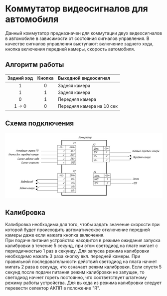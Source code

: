 # Коммутатор видеосигналов для автомобиля 
Данный коммутатор предназначен для коммутации двух видеосигналов в автомобиле в зависимости от состояния сигналов управления.
В качестве сигналов управления выступают: включение заднего хода, кнопка включения передней камеры, скорость автомобиля.
## Алгоритм работы

| Задний ход | Кнопка | Выходной видеосигнал |
|  :---: |  :---: | :--- |
| 1  | 0 | Задняя камера |
| 1  | 1 | Задняя камера |
| 0  | 1 | Передняя камера |
| 1 -> 0 | 0 | Передняя камера на 10 сек  |

## Схема подключения
![Image of Yaktocat](https://github.com/VisualDeceit/Vehicle-camera-switch/blob/master/%D0%A1%D1%82%D1%80%D1%83%D0%BA%D1%82%D1%83%D1%80%D0%BD%D0%B0%D1%8F.JPG)

## Калибровка
Калибровка необходима для того, чтобы задать значение скорости при которой будет происходить автоматическое отключение передней камеры даже если нажата кнопка включения.<br>
При подаче питания устройство находится в режиме ожидания запуска калибровки в течение 5 секунд, при этом светодиод на плате мигает с периодичностью  1 раз в секунду. Для запуска режима калибровки необходимо нажать 3 раза кнопку вкл. передней камеры.
При правильной последовательности действий светодиод на плата начнет мигать 2 раза в секунду, что означает  режим калибровки. Если спустя 5 секунд после подачи питания режим калибровки не запущен, то светодиод начнет гореть постоянно, что соответствует штатному режиму работы устройства. Для выхода из режима калибровки следует перевести селектор АКПП в положение "R".<br>
